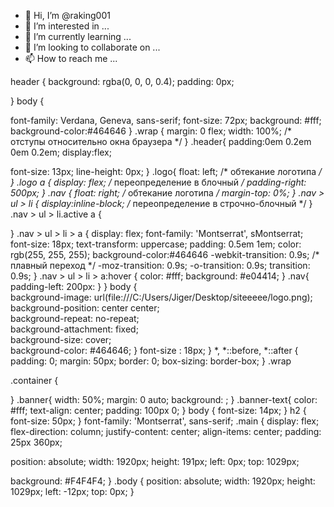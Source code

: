 - 👋 Hi, I’m @raking001
- 👀 I’m interested in ...
- 🌱 I’m currently learning ...
- 💞️ I’m looking to collaborate on ...
- 📫 How to reach me ...

<!---
raking001/raking001 is a ✨ special ✨ repository because its `README.md` (this file) appears on your GitHub profile.
You can click the Preview link to take a look at your changes.
--->

header {
  background: rgba(0, 0, 0, 0.4); 
  padding: 0px;
  
}
body {

  
  font-family: Verdana, Geneva, sans-serif;
  font-size: 72px;
  background: #fff;
  background-color:#464646
}
.wrap
{
  margin: 0 flex;
  width: 100%;  /* отступы относительно окна браузера */
}
.header{
  padding:0em 0.2em 0em 0.2em;
display:flex;


font-size: 13px;
line-height: 0px;
}
.logo{
  float: left; /* обтекание логотипа */
}
.logo a {
  display: flex; /* переопределение в блочный  */
  padding-right: 500px;
}
.nav {
  float: right;   /* обтекание логотипа */
  margin-top: 0%;
}
.nav > ul > li {
  display:inline-block;  /* переопределение в строчно-блочный  */
}
.nav > ul > li.active a
{
  
  
}
.nav > ul > li > a {
  display: flex;
  font-family: 'Montserrat', sMontserrat;
  font-size: 18px;
  text-transform: uppercase;
  padding: 0.5em 1em;
  color: rgb(255, 255, 255);
  background-color:#464646
  -webkit-transition: 0.9s; /* плавный переход  */
  -moz-transition: 0.9s;
  -o-transition: 0.9s;
  transition: 0.9s;
}
.nav > ul > li > a:hover {
  color: #fff;
  background: #e04414;
}
.nav{
    padding-left: 200px:
  }
}
body {   
     background-image: url(file:///C:/Users/Jiger/Desktop/siteeeee/logo.png);      
    background-position: center center;      
    background-repeat: no-repeat;      
     background-attachment: fixed;      
    background-size: cover;      
    background-color: #464646; }
    font-size : 18px;
}
*,
*::before,
*::after {
padding: 0;
margin: 50px;
border: 0;
box-sizing: border-box;
}
.wrap

.container {

}
.banner{
  width: 50%;
  margin: 0 auto;
  background: ;
}
.banner-text{
  color: #fff;
  text-align: center;
  padding: 100px 0;
}
body { font-size: 14px; }
h2 { font-size: 50px; }
font-family: 'Montserrat', sans-serif;
.main {
  display: flex;
flex-direction: column;
justify-content: center;
align-items: center;
padding: 25px 360px;

position: absolute;
width: 1920px;
height: 191px;
left: 0px;
top: 1029px;

background: #F4F4F4;
}
.body {
  position: absolute;
width: 1920px;
height: 1029px;
left: -12px;
top: 0px;
}
